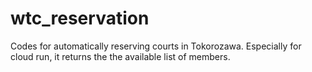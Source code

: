 # wtc_reservation
Codes for automatically reserving courts in Tokorozawa.
Especially for cloud run, it returns the the available list of members.
